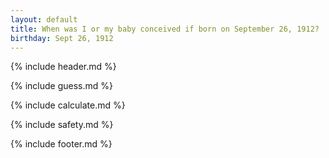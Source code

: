 ```yaml
---
layout: default
title: When was I or my baby conceived if born on September 26, 1912?
birthday: Sept 26, 1912
---
```


{% include header.md %}

{% include guess.md %}

{% include calculate.md %}

{% include safety.md %}

{% include footer.md %}



